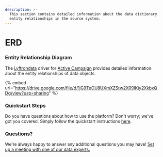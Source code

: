 ```yaml
---
description: >-
  This section contains detailed information about the data dictionary, and
  entity relationships in the source system.
---
```


# ERD

### Entity Relationship Diagram

The [Lyftrondata](https://www.lyftrondata.com/) driver for [Active Campaign](https://www.lyftrondata.com/integration/marketing-analytics/active-campaign//) provides detailed information about the entity relationships of data objects.

{% embed url="https://drive.google.com/file/d/1jG9TeOU8UXmXZStw2X09IKjy2XkbxQDg/view?usp=sharing" %}
### Quickstart Steps

Do you have questions about how to use the platform? Don't worry; we've got you covered. Simply follow the quickstart instructions [here](../../../../quickstart-steps.md).

### Questions? <a href="#questions" id="questions"></a>

We're always happy to answer any additional questions you may have! [Set up a meeting with one of our data experts.](https://www.lyftrondata.com/book-a-meeting/)

